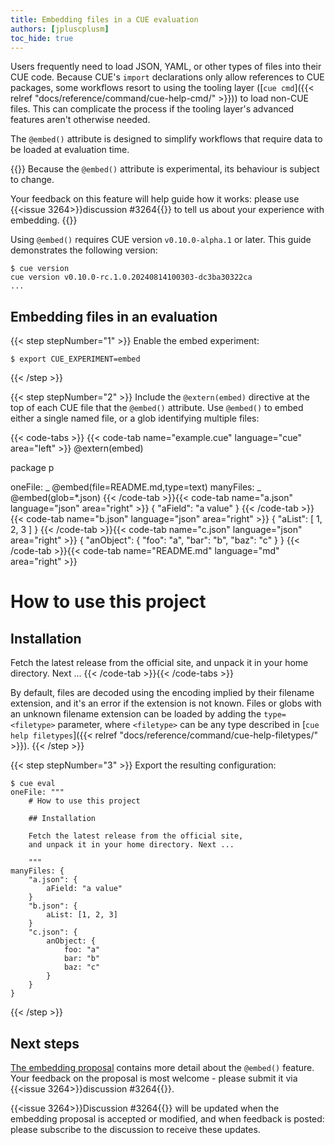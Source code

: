 ```yaml
---
title: Embedding files in a CUE evaluation
authors: [jpluscplusm]
toc_hide: true
---
```


Users frequently need to load JSON, YAML, or other types of files into their CUE code.
Because CUE's `import` declarations only allow references to CUE packages,
some workflows resort to using the tooling layer
([`cue cmd`]({{< relref "docs/reference/command/cue-help-cmd/" >}}))
to load non-CUE files. This can complicate the process if the tooling layer's
advanced features aren't otherwise needed.

The `@embed()` attribute is designed to simplify workflows that require data to
be loaded at evaluation time.

{{<info>}}
Because the `@embed()` attribute is experimental, its behaviour is subject to change.

Your feedback on this feature will help guide how it works: please use
{{<issue 3264>}}discussion #3264{{</issue>}} to tell us about your experience
with embedding.
{{</info>}}

<!-- TODO(jcm): reword this when 0.10.0 is released -->
Using `@embed()` requires CUE version `v0.10.0-alpha.1` or later.
This guide demonstrates the following version:

```text { title="TERMINAL" type="terminal" codeToCopy="Y3VlIHZlcnNpb24=" }
$ cue version
cue version v0.10.0-rc.1.0.20240814100303-dc3ba30322ca
...
```

## Embedding files in an evaluation

{{< step stepNumber="1" >}}
Enable the embed experiment:

<!-- TODO(jcm): remove when embed is not experimental -->
```text { title="TERMINAL" type="terminal" codeToCopy="ZXhwb3J0IENVRV9FWFBFUklNRU5UPWVtYmVk" }
$ export CUE_EXPERIMENT=embed
```
{{< /step >}}

{{< step stepNumber="2" >}}
Include the `@extern(embed)` directive at the top of each CUE file that the
`@embed()` attribute. Use `@embed()` to embed either a single named file, or a
glob identifying multiple files:

{{< code-tabs >}}
{{< code-tab name="example.cue" language="cue" area="left" >}}
@extern(embed)

package p

oneFile:   _ @embed(file=README.md,type=text)
manyFiles: _ @embed(glob=*.json)
{{< /code-tab >}}{{< code-tab name="a.json" language="json" area="right" >}}
{
    "aField": "a value"
}
{{< /code-tab >}}{{< code-tab name="b.json" language="json" area="right" >}}
{
    "aList": [
        1,
        2,
        3
    ]
}
{{< /code-tab >}}{{< code-tab name="c.json" language="json" area="right" >}}
{
    "anObject": {
        "foo": "a",
        "bar": "b",
        "baz": "c"
    }
}
{{< /code-tab >}}{{< code-tab name="README.md" language="md" area="right" >}}
# How to use this project

## Installation

Fetch the latest release from the official site,
and unpack it in your home directory. Next ...
{{< /code-tab >}}{{< /code-tabs >}}

By default, files are decoded using the encoding implied by their filename
extension, and it's an error if the extension is not known. Files or globs with
an unknown filename extension can be loaded by adding the
`type=<filetype>` parameter, where `<filetype>` can be any type described in
[`cue help filetypes`]({{< relref "docs/reference/command/cue-help-filetypes/" >}}).
{{< /step >}}

{{< step stepNumber="3" >}}
Export the resulting configuration:

```text { title="TERMINAL" type="terminal" codeToCopy="Y3VlIGV2YWw=" }
$ cue eval
oneFile: """
    # How to use this project

    ## Installation

    Fetch the latest release from the official site,
    and unpack it in your home directory. Next ...

    """
manyFiles: {
    "a.json": {
        aField: "a value"
    }
    "b.json": {
        aList: [1, 2, 3]
    }
    "c.json": {
        anObject: {
            foo: "a"
            bar: "b"
            baz: "c"
        }
    }
}
```
{{< /step >}}

## Next steps

[The embedding proposal](https://github.com/cue-lang/proposal/blob/main/designs/3264-embed.md)
contains more detail about the `@embed()` feature. Your feedback on the proposal
is most welcome - please submit it via
{{<issue 3264>}}discussion #3264{{</issue>}}.

{{<issue 3264>}}Discussion #3264{{</issue>}} will be updated when the embedding
proposal is accepted or modified, and when feedback is posted: please subscribe
to the discussion to receive these updates.
